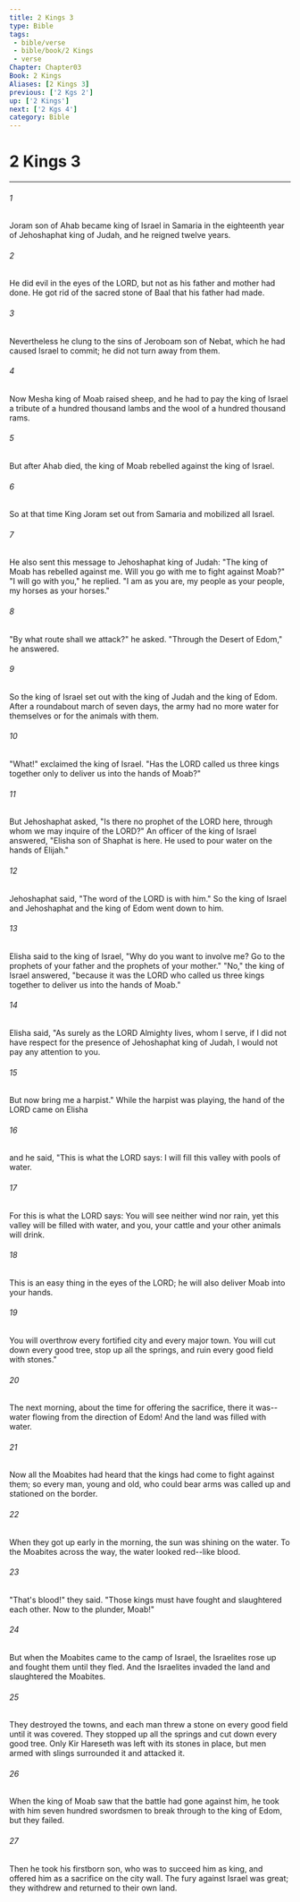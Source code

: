 ```yaml
---
title: 2 Kings 3
type: Bible
tags:
 - bible/verse
 - bible/book/2 Kings
 - verse
Chapter: Chapter03
Book: 2 Kings
Aliases: [2 Kings 3]
previous: ['2 Kgs 2']
up: ['2 Kings']
next: ['2 Kgs 4']
category: Bible
---
```

# 2 Kings 3

***


###### 1 
Joram son of Ahab became king of Israel in Samaria in the eighteenth year of Jehoshaphat king of Judah, and he reigned twelve years. 

###### 2 
He did evil in the eyes of the LORD, but not as his father and mother had done. He got rid of the sacred stone of Baal that his father had made. 

###### 3 
Nevertheless he clung to the sins of Jeroboam son of Nebat, which he had caused Israel to commit; he did not turn away from them. 

###### 4 
Now Mesha king of Moab raised sheep, and he had to pay the king of Israel a tribute of a hundred thousand lambs and the wool of a hundred thousand rams. 

###### 5 
But after Ahab died, the king of Moab rebelled against the king of Israel. 

###### 6 
So at that time King Joram set out from Samaria and mobilized all Israel. 

###### 7 
He also sent this message to Jehoshaphat king of Judah: "The king of Moab has rebelled against me. Will you go with me to fight against Moab?" "I will go with you," he replied. "I am as you are, my people as your people, my horses as your horses." 

###### 8 
"By what route shall we attack?" he asked. "Through the Desert of Edom," he answered. 

###### 9 
So the king of Israel set out with the king of Judah and the king of Edom. After a roundabout march of seven days, the army had no more water for themselves or for the animals with them. 

###### 10 
"What!" exclaimed the king of Israel. "Has the LORD called us three kings together only to deliver us into the hands of Moab?" 

###### 11 
But Jehoshaphat asked, "Is there no prophet of the LORD here, through whom we may inquire of the LORD?" An officer of the king of Israel answered, "Elisha son of Shaphat is here. He used to pour water on the hands of Elijah." 

###### 12 
Jehoshaphat said, "The word of the LORD is with him." So the king of Israel and Jehoshaphat and the king of Edom went down to him. 

###### 13 
Elisha said to the king of Israel, "Why do you want to involve me? Go to the prophets of your father and the prophets of your mother." "No," the king of Israel answered, "because it was the LORD who called us three kings together to deliver us into the hands of Moab." 

###### 14 
Elisha said, "As surely as the LORD Almighty lives, whom I serve, if I did not have respect for the presence of Jehoshaphat king of Judah, I would not pay any attention to you. 

###### 15 
But now bring me a harpist." While the harpist was playing, the hand of the LORD came on Elisha 

###### 16 
and he said, "This is what the LORD says: I will fill this valley with pools of water. 

###### 17 
For this is what the LORD says: You will see neither wind nor rain, yet this valley will be filled with water, and you, your cattle and your other animals will drink. 

###### 18 
This is an easy thing in the eyes of the LORD; he will also deliver Moab into your hands. 

###### 19 
You will overthrow every fortified city and every major town. You will cut down every good tree, stop up all the springs, and ruin every good field with stones." 

###### 20 
The next morning, about the time for offering the sacrifice, there it was--water flowing from the direction of Edom! And the land was filled with water. 

###### 21 
Now all the Moabites had heard that the kings had come to fight against them; so every man, young and old, who could bear arms was called up and stationed on the border. 

###### 22 
When they got up early in the morning, the sun was shining on the water. To the Moabites across the way, the water looked red--like blood. 

###### 23 
"That's blood!" they said. "Those kings must have fought and slaughtered each other. Now to the plunder, Moab!" 

###### 24 
But when the Moabites came to the camp of Israel, the Israelites rose up and fought them until they fled. And the Israelites invaded the land and slaughtered the Moabites. 

###### 25 
They destroyed the towns, and each man threw a stone on every good field until it was covered. They stopped up all the springs and cut down every good tree. Only Kir Hareseth was left with its stones in place, but men armed with slings surrounded it and attacked it. 

###### 26 
When the king of Moab saw that the battle had gone against him, he took with him seven hundred swordsmen to break through to the king of Edom, but they failed. 

###### 27 
Then he took his firstborn son, who was to succeed him as king, and offered him as a sacrifice on the city wall. The fury against Israel was great; they withdrew and returned to their own land. 
